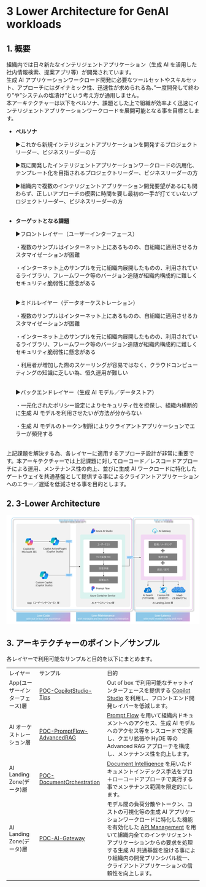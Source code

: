 # 3 Lower Architecture for GenAI workloads
## 1. 概要
組織内では日々新たなインテリジェントアプリケーション（生成 AI を活用した社内情報検索、提案アプリ等）が開発されています。
</br>
生成 AI アプリケーションワークロード開発に必要なツールセットやスキルセット、アプローチにはダイナミック性、迅速性が求められる為、”一度開発して終わり”や”システムの塩漬け”という考え方が通用しません。
</br>
本アーキテクチャーは以下をペルソナ、課題とした上で組織が効率よく迅速にインテリジェントアプリケーションワークロードを展開可能となる事を目標とします。

- **ペルソナ**

  ▶これから新規インテリジェントアプリケーションを開発するプロジェクトリーダー、ビジネスリーダーの方

  ▶既に開発したインテリジェントアプリケーションワークロードの汎用化、テンプレート化を目指されるプロジェクトリーダー、ビジネスリーダーの方

  ▶組織内で複数のインテリジェントアプリケーション開発要望があるにも関わらず、正しいアプローチの模索に時間を要し最初の一手が打てていないプロジェクトリーダー、ビジネスリーダーの方
  </br></br>

- **ターゲットとなる課題**
  
  ▶フロントレイヤー（ユーザーインターフェース）
    
    ・複数のサンプルはインターネット上にあるものの、自組織に適用させるカスタマイゼーションが困難

    ・インターネット上のサンプルを元に組織内展開したものの、利用されているライブラリ、フレームワーク等のバージョン追随が組織内構成的に難しくセキュリティ脆弱性に懸念がある
    </br></br>

  ▶ミドルレイヤー（データオーケストレーション）

    ・複数のサンプルはインターネット上にあるものの、自組織に適用させるカスタマイゼーションが困難

    ・インターネット上のサンプルを元に組織内展開したものの、利用されているライブラリ、フレームワーク等のバージョン追随が組織内構成的に難しくセキュリティ脆弱性に懸念がある

    ・利用者が増加した際のスケーリングが容易ではなく、クラウドコンピューティングの知識に乏しい為、恒久運用が難しい
    </br></br>

  ▶バックエンドレイヤー（生成 AI モデル／データストア）
    
    ・一元化されたポリシー設定によりセキュリティ性を担保し、組織内横断的に生成 AI モデルを利用させたいが方法が分からない

    ・生成 AI モデルのトークン制限によりクライアントアプリケーションでエラーが頻発する
    </br></br>

上記課題を解決する為、各レイヤーに適用するアプローチ設計が非常に重要です。本アーキテクチャーでは上記課題に対してローコード／レスコードアプローチによる運用、メンテナンス性の向上、並びに生成 AI ワークロードに特化したゲートウェイを共通基盤として提供する事によるクライアントアプリケーションへのエラー／遅延を低減させる事を目的とします。

## 2. 3-Lower Architecture

![3-Lower-Architecture](images/01.png)


## 3. アーキテクチャーのポイント／サンプル
各レイヤーで利用可能なサンプルと目的を以下にまとめます。

|  |  |  |
| -- | -- | -- |
| レイヤー | サンプル | 目的 |
| App(ユーザーインターフェース)層 | [POC-CopilotStudio-Tips](https://github.com/TK3214-MS/POC-CopilotStudio-Tips) | Out of box で利用可能なチャットインターフェースを提供する [Copilot Studio](https://www.microsoft.com/ja-jp/microsoft-copilot/microsoft-copilot-studio) を利用し、フロントエンド開発レイバーを低減します。 |
| AI オーケストレーション層 | [POC-PromptFlow-AdvancedRAG](https://github.com/TK3214-MS/POC-PromptFlow-AdvancedRAG) | [Prompt Flow](https://learn.microsoft.com/ja-jp/azure/ai-studio/how-to/prompt-flow) を用いて組織内ドキュメントへのアクセス、生成 AI モデルへのアクセス等をレスコードで定義し、クエリ拡張や HyDE 等の Advanced RAG アプローチを構成し、メンテナンス性を向上します。 |
| AI Landing Zone(データ)層 | [POC-DocumentOrchestration](https://github.com/TK3214-MS/POC-DocumentOrchestration) | [Document Intelligence](https://learn.microsoft.com/ja-jp/azure/ai-services/document-intelligence/overview?view=doc-intel-4.0.0) を用いたドキュメントインデックス手法をプロ＋ローコードアプローチで実行する事でメンテナンス範囲を限定的にします。 |
| AI Landing Zone(データ)層 | [POC-AI-Gateway](https://github.com/TK3214-MS/POC-AI-Gateway) | モデル間の負荷分散やトークン、コストの可視化等の生成 AI アプリケーションワークロードに特化した機能を有効化した [API Management](https://azure.microsoft.com/ja-jp/products/api-management) を用いて組織内全てのインテリジェントアプリケーションからの要求を処理する生成 AI 共通基盤を設ける事により組織内の開発プリンシパル統一、クライアントアプリケーションの信頼性を向上します。 |
|  |  |  |